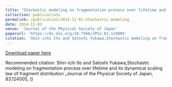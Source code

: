 ```yaml
---
title: "Stochastic modeling on fragmentation process over lifetime and its dynamical scaling law of fragment distribution "
collection: publications
permalink: /publication/2014-11-01-Stochastic_modeling_
date: 2014-11-01
venue: 'Journal of the Physical Society of Japan'
paperurl: 'https://dx.doi.org/10.7566/JPSJ.83.124005'
citation: 'Shin-ichi Ito and Satoshi Yukawa,Stochastic modeling on fragmentation process over lifetime and its dynamical scaling law of fragment distribution ,Journal of the Physical Society of Japan, <bf>83</bf>,124005, ()'
---
```


<a href='https://dx.doi.org/10.7566/JPSJ.83.124005'>Download paper here</a>

Recommended citation: Shin-ichi Ito and Satoshi Yukawa,Stochastic modeling on fragmentation process over lifetime and its dynamical scaling law of fragment distribution ,Journal of the Physical Society of Japan, <bf>83</bf>,124005, ()